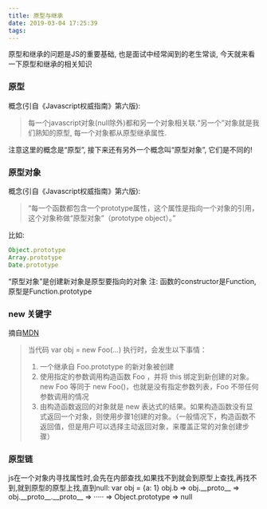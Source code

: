 ```yaml
---
title: 原型与继承
date: 2019-03-04 17:25:39
tags:
---
```


原型和继承的问题是JS的重要基础, 也是面试中经常闻到的老生常谈,
今天就来看一下原型和继承的相关知识

### 原型
概念(引自《Javascript权威指南》第六版):
> 每一个javascript对象(null除外)都和另一个对象相关联.“另一个”对象就是我们熟知的原型, 每一个对象都从原型继承属性.

注意这里的概念是“原型”, 接下来还有另外一个概念叫“原型对象”, 它们是不同的!

### 原型对象
概念(引自《Javascript权威指南》第六版):
> “每一个函数都包含一个prototype属性，这个属性是指向一个对象的引用，这个对象称做“原型对象”（prototype object）。”

比如: 
```javascript
Object.prototype
Array.prototype
Date.prototype
```
“原型对象”是创建新对象是原型要指向的对象
注: 函数的constructor是Function, 原型是Function.prototype

### new 关键字
摘自[MDN](https://developer.mozilla.org/zh-CN/docs/Web/JavaScript/Reference/Operators/new)
> 当代码 var obj = new Foo(...) 执行时，会发生以下事情：
> 1. 一个继承自 Foo.prototype 的新对象被创建
> 2. 使用指定的参数调用构造函数 Foo ，并将 this 绑定到新创建的对象。new Foo 等同于 new Foo()，也就是没有指定参数列表，Foo 不带任何参数调用的情况
> 3. 由构造函数返回的对象就是 new 表达式的结果。如果构造函数没有显式返回一个对象，则使用步骤1创建的对象。（一般情况下，构造函数不返回值，但是用户可以选择主动返回对象，来覆盖正常的对象创建步骤）

### 原型链
js在一个对象内寻找属性时,会先在内部查找,如果找不到就会到原型上查找,再找不到,就到原型的原型上找,直到null:
var obj = {a: 1}
obj.b => obj.\_\_proto\_\_ => obj.\_\_proto\_\_.\_\_proto\_\_ => ····· => Object.prototype => null
